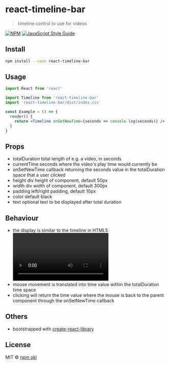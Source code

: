 # react-timeline-bar

> timeline control to use for videos

[![NPM](https://img.shields.io/npm/v/react-timeline-bar.svg)](https://www.npmjs.com/package/react-timeline-bar) [![JavaScript Style Guide](https://img.shields.io/badge/code_style-standard-brightgreen.svg)](https://standardjs.com)

## Install

```bash
npm install --save react-timeline-bar
```

## Usage

```jsx
import React from 'react'

import Timeline from 'react-timeline-bar'
import 'react-timeline-bar/dist/index.css'

const Example = () => {
  render() {
    return <Timeline onSetNewTime={seconds => console.log(seconds)} />
  }
}
```

## Props

* totalDuration total length of e.g. a video, in seconds
* currentTime seconds where the video's play time would currently be
* onSetNewTime callback returning the seconds value in the totalDuration space that a user clicked
* height div height of component, default 50px
* width div width of component, default 300px
* padding left/right padding, default 10px
* color default black
* text optional text to be displayed after total duration

## Behaviour
* the display is similar to the timeline in HTML5 <video> controls
* mouse movement is translated into time value within the totalDuration time space
* clicking will return the time value where the mouse is back to the parent component through the onSetNewTime callback

## Others
* bootstrapped with [create-react-library](https://github.com/transitive-bullshit/create-react-library)

## License

MIT © [npm okl](https://github.com/okloecker)
